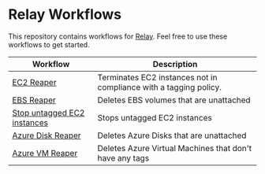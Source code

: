 # Relay Workflows  
This repository contains workflows for [Relay](https://relay.sh). Feel free to use these workflows to get started.

| Workflow      | Description   |
| ------------- | ------------- |
| [EC2 Reaper](./ec2-reaper) | Terminates EC2 instances not in compliance with a tagging policy. |
| [EBS Reaper](./ebs-reaper) | Deletes EBS volumes that are unattached | 
| [Stop untagged EC2 instances](./ec2-stop-untagged-instances) | Stops untagged EC2 instances | 
| [Azure Disk Reaper](./azure-disk-reaper) | Deletes Azure Disks that are unattached |   
| [Azure VM Reaper](./azure-vm-reaper) | Deletes Azure Virtual Machines that don't have any tags |   
